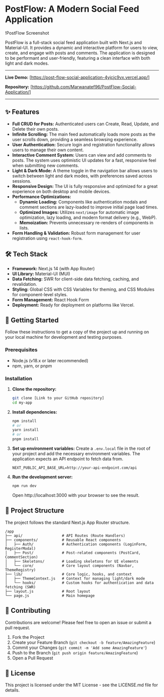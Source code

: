 <!-- @format -->

# PostFlow: A Modern Social Feed Application

!PostFlow Screenshot

PostFlow is a full-stack social feed application built with Next.js and Material-UI. It provides a dynamic and interactive platform for users to view, create, and engage with posts and comments. The application is designed to be performant and user-friendly, featuring a clean interface with both light and dark modes.

---

**Live Demo:** [https://post-flow-social-application-4yjcjc9vx.vercel.app/]

**Repository:** [https://github.com/Marwanatef96/PostFlow-Social-Application/]

---

## ✨ Features

-   **Full CRUD for Posts:** Authenticated users can Create, Read, Update, and Delete their own posts.
-   **Infinite Scrolling:** The main feed automatically loads more posts as the user scrolls down, providing a seamless browsing experience.
-   **User Authentication:** Secure login and registration functionality allows users to manage their own content.
-   **Interactive Comment System:** Users can view and add comments to posts. The system uses optimistic UI updates for a fast, responsive feel when submitting new comments.
-   **Light & Dark Mode:** A theme toggle in the navigation bar allows users to switch between light and dark modes, with preferences saved across sessions.
-   **Responsive Design:** The UI is fully responsive and optimized for a great experience on both desktop and mobile devices.
-   **Performance Optimizations:**
    -   **Dynamic Loading:** Components like authentication modals and comment sections are lazy-loaded to improve initial page load times.
    -   **Optimized Images:** Utilizes `next/image` for automatic image optimization, lazy loading, and modern format delivery (e.g., WebP).
    -   **Memoization:** Prevents unnecessary re-renders of components in lists.
-   **Form Handling & Validation:** Robust form management for user registration using `react-hook-form`.

## 🛠️ Tech Stack

-   **Framework:** Next.js 14 (with App Router)
-   **UI Library:** Material-UI (MUI)
-   **Data Fetching:** SWR for client-side data fetching, caching, and revalidation.
-   **Styling:** Global CSS with CSS Variables for theming, and CSS Modules for component-level styles.
-   **Form Management:** React Hook Form
-   **Deployment:** Ready for deployment on platforms like Vercel.

## 🚀 Getting Started

Follow these instructions to get a copy of the project up and running on your local machine for development and testing purposes.

### Prerequisites

-   Node.js (v18.x or later recommended)
-   npm, yarn, or pnpm

### Installation

1.  **Clone the repository:**

    ```bash
    git clone [Link to your GitHub repository]
    cd my-app
    ```

2.  **Install dependencies:**

    ```bash
    npm install
    # or
    yarn install
    # or
    pnpm install
    ```

3.  **Set up environment variables:**
    Create a `.env.local` file in the root of your project and add the necessary environment variables. The application expects an API endpoint to fetch data from.

    ```env
    NEXT_PUBLIC_API_BASE_URL=http://your-api-endpoint.com/api
    ```

4.  **Run the development server:**

    ```bash
    npm run dev
    ```

    Open http://localhost:3000 with your browser to see the result.

## 📂 Project Structure

The project follows the standard Next.js App Router structure.

```
/app
├── api/                  # API Routes (Route Handlers)
├── components/           # Reusable React components
│   ├── Auth/             # Authentication components (LoginForm, RegisterModal)
│   ├── Post/             # Post-related components (PostCard, CommentSection)
│   ├── Skeletons/        # Loading skeletons for UI elements
│   └── core/             # Core layout components (Navbar, ThemeRegistry)
├── lib/                  # Core logic, hooks, and context
│   ├── ThemeContext.js   # Context for managing light/dark mode
│   └── hooks/            # Custom hooks for authentication and data fetching (SWR)
├── layout.js             # Root layout
└── page.js               # Main homepage
```

## 🤝 Contributing

Contributions are welcome! Please feel free to open an issue or submit a pull request.

1.  Fork the Project
2.  Create your Feature Branch (`git checkout -b feature/AmazingFeature`)
3.  Commit your Changes (`git commit -m 'Add some AmazingFeature'`)
4.  Push to the Branch (`git push origin feature/AmazingFeature`)
5.  Open a Pull Request

## 📄 License

This project is licensed under the MIT License - see the LICENSE.md file for details.
#
